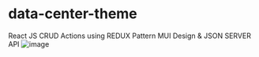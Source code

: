 # data-center-theme
React JS CRUD Actions using REDUX Pattern MUI Design &amp; JSON SERVER API
![image](https://github.com/xHadal/platform-boilerplate/assets/25753367/4cf30d0f-42f2-4a2b-a63e-bc5c649f6aab)
